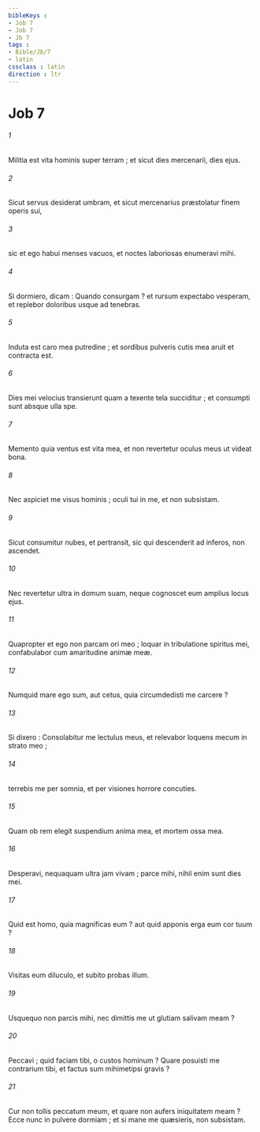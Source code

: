```yaml
---
bibleKeys : 
- Job 7
- Job 7
- Jb 7
tags : 
- Bible/Jb/7
- latin
cssclass : latin
direction : ltr
---
```


# Job 7

###### 1
Militia est vita hominis super terram ; et sicut dies mercenarii, dies ejus.
###### 2
Sicut servus desiderat umbram, et sicut mercenarius præstolatur finem operis sui,
###### 3
sic et ego habui menses vacuos, et noctes laboriosas enumeravi mihi.
###### 4
Si dormiero, dicam : Quando consurgam ? et rursum expectabo vesperam, et replebor doloribus usque ad tenebras.
###### 5
Induta est caro mea putredine ; et sordibus pulveris cutis mea aruit et contracta est.
###### 6
Dies mei velocius transierunt quam a texente tela succiditur ; et consumpti sunt absque ulla spe.
###### 7
Memento quia ventus est vita mea, et non revertetur oculus meus ut videat bona.
###### 8
Nec aspiciet me visus hominis ; oculi tui in me, et non subsistam.
###### 9
Sicut consumitur nubes, et pertransit, sic qui descenderit ad inferos, non ascendet.
###### 10
Nec revertetur ultra in domum suam, neque cognoscet eum amplius locus ejus.
###### 11
Quapropter et ego non parcam ori meo ; loquar in tribulatione spiritus mei, confabulabor cum amaritudine animæ meæ.
###### 12
Numquid mare ego sum, aut cetus, quia circumdedisti me carcere ?
###### 13
Si dixero : Consolabitur me lectulus meus, et relevabor loquens mecum in strato meo ;
###### 14
terrebis me per somnia, et per visiones horrore concuties.
###### 15
Quam ob rem elegit suspendium anima mea, et mortem ossa mea.
###### 16
Desperavi, nequaquam ultra jam vivam ; parce mihi, nihil enim sunt dies mei.
###### 17
Quid est homo, quia magnificas eum ? aut quid apponis erga eum cor tuum ?
###### 18
Visitas eum diluculo, et subito probas illum.
###### 19
Usquequo non parcis mihi, nec dimittis me ut glutiam salivam meam ?
###### 20
Peccavi ; quid faciam tibi, o custos hominum ? Quare posuisti me contrarium tibi, et factus sum mihimetipsi gravis ?
###### 21
Cur non tollis peccatum meum, et quare non aufers iniquitatem meam ? Ecce nunc in pulvere dormiam ; et si mane me quæsieris, non subsistam.
